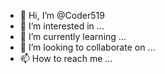 - 👋 Hi, I’m @Coder519
- 👀 I’m interested in ...
- 🌱 I’m currently learning ...
- 💞️ I’m looking to collaborate on ...
- 📫 How to reach me ...
